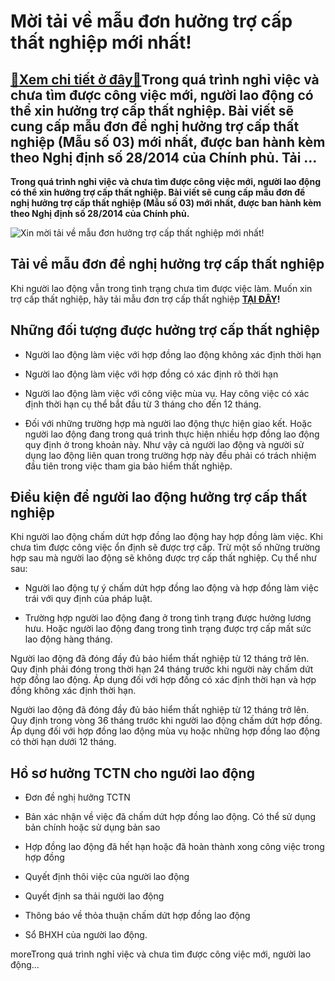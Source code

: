 Mời tải về mẫu đơn hưởng trợ cấp thất nghiệp mới nhất!
======================================================

[:gift:Xem chi tiết ở đây:gift:](https://hddtvn.com/moi-tai-ve-mau-don-huong-tro-cap-that-nghiep-moi-nhat/)Trong quá trình nghỉ việc và chưa tìm được công việc mới, người lao động có thể xin hưởng trợ cấp thất nghiệp. Bài viết sẽ cung cấp mẫu đơn đề nghị hưởng trợ cấp thất nghiệp (Mẫu số 03) mới nhất, được ban hành kèm theo Nghị định số 28/2014 của Chính phủ. Tải …
--------------------------------------------------------------------------------------------------------------------------------------------------------------------------------------------------------------------------------------------------------------------

**Trong quá trình nghỉ việc và chưa tìm được công việc mới, người lao động có thể xin hưởng trợ cấp thất nghiệp. Bài viết sẽ cung cấp mẫu đơn đề nghị hưởng trợ cấp thất nghiệp (Mẫu số 03) mới nhất, được ban hành kèm theo Nghị định số 28/2014 của Chính phủ.**


![Xin mời tải về mẫu đơn hưởng trợ cấp thất nghiệp mới nhất!](https://hddtvn.com/wp-content/uploads/2021/01/that-nghiep-e1536053276549.jpg)


Tải về mẫu đơn đề nghị hưởng trợ cấp thất nghiệp
------------------------------------------------


Khi người lao động vẫn trong tình trạng chưa tìm được việc làm. Muốn xin trợ cấp thất nghiệp, hãy tải mẫu đơn trợ cấp thất nghiệp **[TẠI ĐÂY](https://drive.google.com/file/d/1Fnql2y4Qebg42BMdBvKKfsMfGY8k-2FN/view?usp=sharing)!**


Những đối tượng được hưởng trợ cấp thất nghiệp
----------------------------------------------




* Người lao động làm việc với hợp đồng lao động không xác định thời hạn

* Người lao động làm việc với hợp đồng có xác định rõ thời hạn

* Người lao động làm việc với công việc mùa vụ. Hay công việc có xác định thời hạn cụ thể bắt đầu từ 3 tháng cho đến 12 tháng.

* Đối với những trường hợp mà người lao động thực hiện giao kết. Hoặc người lao động đang trong quá trình thực hiện nhiều hợp đồng lao động quy định ở trong khoản này. Như vậy cả người lao động và người sử dụng lao động liên quan trong trường hợp này đều phải có trách nhiệm đầu tiên trong việc tham gia bảo hiểm thất nghiệp.



Điều kiện để người lao động hưởng trợ cấp thất nghiệp
-----------------------------------------------------


Khi người lao động chấm dứt hợp đồng lao động hay hợp đồng làm việc. Khi chưa tìm được công việc ổn định sẽ được trợ cấp. Trừ một số những trường hợp sau mà người lao động sẽ không được trợ cấp thất nghiệp. Cụ thể như sau:




* Người lao động tự ý chấm dứt hợp đồng lao động và hợp đồng làm việc trái với quy định của pháp luật.

* Trường hợp người lao động đang ở trong tình trạng được hưởng lương hưu. Hoặc người lao động đang trong tình trạng được trợ cấp mất sức lao động hàng tháng.



Người lao động đã đóng đầy đủ bảo hiểm thất nghiệp từ 12 tháng trở lên. Quy định phải đóng trong thời hạn 24 tháng trước khi người này chấm dứt hợp đồng lao động. Áp dụng đối với hợp đồng có xác định thời hạn và hợp đồng không xác định thời hạn.


Người lao động đã đóng đầy đủ bảo hiểm thất nghiệp từ 12 tháng trở lên. Quy định trong vòng 36 tháng trước khi người lao động chấm dứt hợp đồng. Áp dụng đối với hợp đồng lao động mùa vụ hoặc những hợp đồng lao động có thời hạn dưới 12 tháng.


Hồ sơ hưởng TCTN cho người lao động
-----------------------------------




* Đơn đề nghị hưởng TCTN

* Bản xác nhận về việc đã chấm dứt hợp đồng lao động. Có thể sử dụng bản chính hoặc sử dụng bản sao

* Hợp đồng lao động đã hết hạn hoặc đã hoàn thành xong công việc trong hợp đồng

* Quyết định thôi việc của người lao động

* Quyết định sa thải người lao động

* Thông báo về thỏa thuận chấm dứt hợp đồng lao động

* Sổ BHXH của người lao động.



moreTrong quá trình nghỉ việc và chưa tìm được công việc mới, người lao động…

